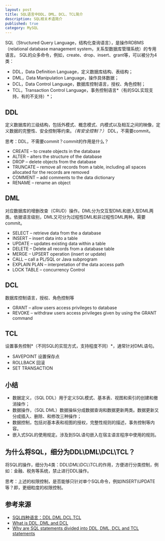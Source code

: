 ```yaml
---
layout: post
title: SQL语言中DDL、DML、DCL、TCL简介
description: SQL相关术语简介
published: true
category: MySQL
---
```



SQL（Structured Query Language，结构化查询语言），是操作RDBMS（relational database management system，关系型数据库管理系统）的专用语言。
SQL的众多命令，例如，create、drop、insert、grant等，可以被分为4类：

* DDL，Data Definition Language，定义数据库结构、表结构；
* DML，Data Manipulation Language，操作具体数据；
* DCL，Data Control Language，数据库控制语言，授权、角色控制；
* TCL，Transaction Control Language，事务控制语言*（有的SQL实现支持，有的不支持）*；

## DDL

定义数据库的三级结构，包括外模式、概念模式、内模式以及相互之间的映像，定义数据的完整性、安全控制等约束。*（有安全控制？）*
DDL，不需要commit。

思考：DDL，不需要commit？commit的作用是什么？

* CREATE – to create objects in the database
* ALTER – alters the structure of the database
* DROP – delete objects from the database
* TRUNCATE – remove all records from a table, including all spaces allocated for the records are removed
* COMMENT – add comments to the data dictionary
* RENAME – rename an object





## DML

对应数据库的增删改查（CRUD）操作。DML分为交互型DML和嵌入型DML两类。依据语言级别，DML又可分为过程性DML和非过程性DML两种。需要commit。

* SELECT – retrieve data from the a database
* INSERT – insert data into a table
* UPDATE – updates existing data within a table
* DELETE – Delete all records from a database table
* MERGE – UPSERT operation (insert or update)
* CALL – call a PL/SQL or Java subprogram
* EXPLAIN PLAN – interpretation of the data access path
* LOCK TABLE – concurrency Control





## DCL

数据库控制语言，授权、角色控制等

* GRANT – allow users access privileges to database
* REVOKE – withdraw users access privileges given by using the GRANT command






## TCL

设置事务控制*（不同SQL的实现方式，支持程度不同）*，通常针对DML语句。

* SAVEPOINT 设置保存点
* ROLLBACK  回滚
* SET TRANSACTION




## 小结


* 数据定义，（SQL DDL）用于定义SQL模式、基本表、视图和索引的创建和撤消操作；
* 数据操作，（SQL DML）数据操纵分成数据查询和数据更新两类。数据更新又分成插入、删除、和修改三种操作；
* 数据控制，包括对基本表和视图的授权，完整性规则的描述，事务控制等内容。
* 嵌入式SQL的使用规定。涉及到SQL语句嵌入在宿主语言程序中使用的规则。



## 为什么将SQL，细分为DDL\DML\DCL\TCL？

将SQL的操作，细分为4类：DDL\DML\DCL\TCL的作用，方便进行分类控制，例如：金融、税务等系统，禁止进行DDL操作。

思考：上述的权限控制，是否能够只针对单个SQL命令，例如INSERT\UPDATE等？即，更细粒度的权限控制。


















## 参考来源

* [SQL四种语言：DDL,DML,DCL,TCL][SQL四种语言：DDL,DML,DCL,TCL]
* [What is DDL, DML and DCL][What is DDL, DML and DCL]
* [Why are SQL statements divided into DDL, DML, DCL and TCL statements][Why are SQL statements divided into DDL, DML, DCL and TCL statements]










[NingG]:    						http://ningg.github.com  "NingG"
[SQL四种语言：DDL,DML,DCL,TCL]:		http://www.cnblogs.com/henryhappier/archive/2010/07/05/1771295.html
[What is DDL, DML and DCL]:			http://www.w3schools.in/mysql/ddl-dml-dcl/
[Why are SQL statements divided into DDL, DML, DCL and TCL statements]:			http://stackoverflow.com/questions/12803047/why-are-sql-statements-divided-into-ddl-dml-dcl-and-tcl-statements







